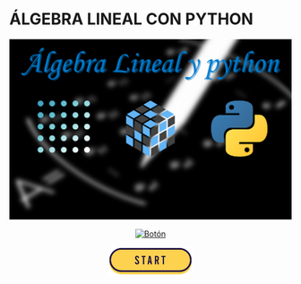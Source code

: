  # ÁLGEBRA LINEAL CON PYTHON

<div id="header" align="center"> 

 [![álgebra lineal](/images/00_portada.png)](/algebra.ipynb)

</div>


<div id="header" align="center"> 
 

[![Botón](https://via.placeholder.com/150x50.png?text=Iniciar)](/algebra.ipynb)


<div id="header" align="center"> 
<a href="/algebra.ipynb"">
<img src="/images/start.png" width="30%"/>
</a>
</div>
